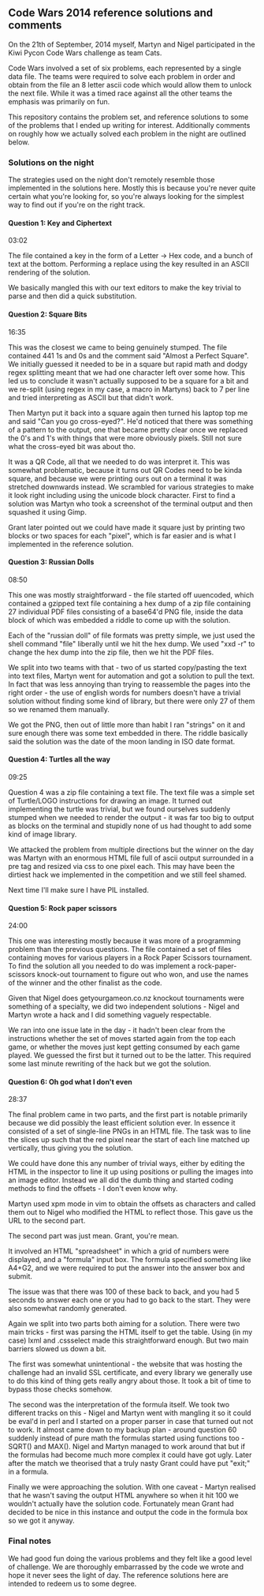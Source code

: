 ## Code Wars 2014 reference solutions and comments

On the 21th of September, 2014 myself, Martyn and Nigel participated in the Kiwi Pycon Code Wars challenge as team Cats.
 
Code Wars involved a set of six problems, each represented by a single data file. The teams were required to solve each
 problem in order and obtain from the file an 8 letter ascii code which would allow them to unlock the next file. While
 it was a timed race against all the other teams the emphasis was primarily on fun.
 
This repository contains the problem set, and reference solutions to some of the problems that I ended up writing for
interest. Additionally comments on roughly how we actually solved each problem in the night are outlined below.

### Solutions on the night

The strategies used on the night don't remotely resemble those implemented in the solutions here. Mostly this is 
because you're never quite certain what you're looking for, so you're always looking for the simplest way to find out
if you're on the right track.


#### Question 1: Key and Ciphertext

03:02

The file contained a key in the form of a Letter -> Hex code, and a bunch of text at the bottom. Performing a replace
using the key resulted in an ASCII rendering of the solution.

We basically mangled this with our text editors to make the key trivial to parse and then did a quick substitution.

#### Question 2: Square Bits

16:35

This was the closest we came to being genuinely stumped. The file contained 441 1s and 0s and the comment said "Almost
a Perfect Square". We initially guessed it needed to be in a square but rapid math and dodgy regex splitting meant
that we had one character left over some how. This led us to conclude it wasn't actually supposed to be a square for
a bit and we re-split (using regex in my case, a macro in Martyns) back to 7 per line and tried interpreting as 
ASCII but that didn't work.

Then Martyn put it back into a square again then turned his laptop top me and said "Can you go cross-eyed?". He'd noticed
that there was something of a pattern to the output, one that became pretty clear once we replaced the 0's and 1's with
things that were more obviously pixels. Still not sure what the cross-eyed bit was about tho.

It was a QR Code, all that we needed to do was interpret it. This was somewhat problematic, because it turns out QR Codes
 need to be kinda square, and because we were printing ours out on a terminal it was stretched downwards instead. We
 scrambled for various strategies to make it look right including using the unicode block character. First to find a
 solution was Martyn who took a screenshot of the terminal output and then squashed it using Gimp.
 
 Grant later pointed out we could have made it square just by printing two blocks or two spaces for each "pixel",
 which is far easier and is what I implemented in the reference solution.
 
#### Question 3: Russian Dolls

08:50

This one was mostly straightforward - the file started off uuencoded, which contained a gzipped text file containing a
hex dump of a zip file containing 27 individual PDF files consisting of a base64'd PNG file, inside the data block of
which was embedded a riddle to come up with the solution.
   
Each of the "russian doll" of file formats was pretty simple, we just used the shell command "file" liberally until we
hit the hex dump. We used "xxd -r" to change the hex dump into the zip file, then we hit the PDF files.

We split into two teams with that - two of us started copy/pasting the text into text files, Martyn went for automation
and got a solution to pull the text. In fact that was less annoying than trying to reassemble the pages into the right
order - the use of english words for numbers doesn't have a trivial solution without finding some kind of library,
but there were only 27 of them so we renamed them manually.

We got the PNG, then out of little more than habit I ran "strings" on it and sure enough there was some text embedded 
in there. The riddle basically said the solution was the date of the moon landing in ISO date format.

#### Question 4: Turtles all the way

09:25

Question 4 was a zip file containing a text file. The text file was a simple set of Turtle/LOGO instructions for drawing
an image. It turned out implementing the turtle was trivial, but we found ourselves suddenly stumped when we needed to
render the output - it was far too big to output as blocks on the terminal and stupidly none of us had thought to add
some kind of image library.

We attacked the problem from multiple directions but the winner on the day was Martyn with an enormous HTML file full of
ascii output surrounded in a pre tag and resized via css to one pixel each. This may have been the dirtiest hack we
implemented in the competition and we still feel shamed.

Next time I'll make sure I have PIL installed.

#### Question 5: Rock paper scissors

24:00
 
This one was interesting mostly because it was more of a programming problem than the previous questions. The file
contained a set of files containing moves for various players in a Rock Paper Scissors tournament. To find the solution
all you needed to do was implement a rock-paper-scissors knock-out tournament to figure out who won, and use the names
of the winner and the other finalist as the code.

Given that Nigel does getyourgameon.co.nz knockout tournaments were something of a specialty, we did two independent 
 solutions - Nigel and Martyn wrote a hack and I did something vaguely respectable.
 
We ran into one issue late in the day - it hadn't been clear from the instructions whether the set of moves started
again from the top each game, or whether the moves just kept getting consumed by each game played. We guessed the first
but it turned out to be the latter. This required some last minute rewriting of the hack but we got the solution.

#### Question 6: Oh god what I don't even

28:37

The final problem came in two parts, and the first part is notable primarily because we did possibly the least efficient
solution ever. In essence it consisted of a set of single-line PNGs in an HTML file. The task was to line the slices up
such that the red pixel near the start of each line matched up vertically, thus giving you the solution.

We could have done this any number of trivial ways, either by editing the HTML in the inspector to line it up using 
positions or pulling the images into an image editor. Instead we all did the dumb thing and started coding methods to
find the offsets - I don't even know why.
  
Martyn used xpm mode in vim to obtain the offsets as characters and called them out to Nigel who modified the HTML to
reflect those. This gave us the URL to the second part.

The second part was just mean. Grant, you're mean.

It involved an HTML "spreadsheet" in which a grid of numbers were displayed, and a "formula" input box. The formula
specified something like A4+G2, and we were required to put the answer into the answer box and submit.

The issue was that there was 100 of these back to back, and you had 5 seconds to answer each one or you had to go
back to the start. They were also somewhat randomly generated.

Again we split into two parts both aiming for a solution. There were two main tricks - first was parsing the HTML
itself to get the table. Using (in my case) lxml and .cssselect made this straightforward enough. But two main
barriers slowed us down a bit.

The first was somewhat unintentional - the website that was hosting the challenge had an invalid SSL certificate, and
every library we generally use to do this kind of thing gets really angry about those. It took a bit of time to bypass
those checks somehow.

The second was the interpretation of the formula itself. We took two different tracks on this - Nigel and Martyn went
with mangling it so it could be eval'd in perl and I started on a proper parser in case that turned out not to work. It
almost came down to my backup plan - around question 60 suddenly instead of pure math the formulas started using 
functions too - SQRT() and MAX(). Nigel and Martyn managed to work around that but if the formulas had become much more
complex it could have got ugly. Later after the match we theorised that a truly nasty Grant could have put "exit;" 
in a formula.

Finally we were approaching the solution. With one caveat - Martyn realised that he wasn't saving the output HTML
anywhere so when it hit 100 we wouldn't actually have the solution code. Fortunately mean Grant had decided to be
nice in this instance and output the code in the formula box so we got it anyway.

### Final notes

We had good fun doing the various problems and they felt like a good level of challenge. We are thoroughly embarrassed by
the code we wrote and hope it never sees the light of day. The reference solutions here are intended to redeem us to some
degree.


